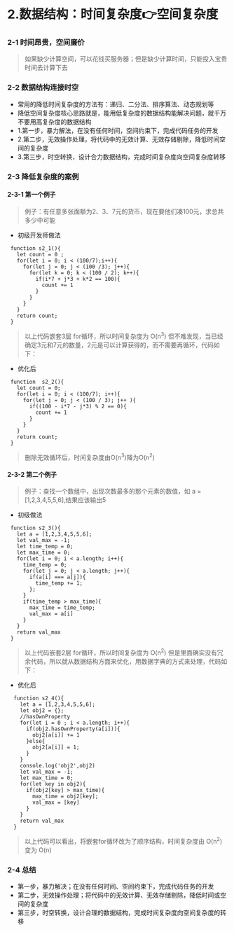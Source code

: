 # 2.数据结构：时间复杂度👉空间复杂度

### 2-1 时间昂贵，空间廉价

> 如果缺少计算空间，可以花钱买服务器；但是缺少计算时间，只能投入宝贵时间去计算下去

### 2-2 数据结构连接时空

- 常用的降低时间复杂度的方法有：递归、二分法、排序算法、动态规划等
- 降低空间复杂度核心思路就是，能用低复杂度的数据结构能解决问题，就千万不要用高复杂度的数据结构
 - 1.第一步，暴力解法，在没有任何时间，空间约束下，完成代码任务的开发
 - 2.第二步，无效操作处理，将代码中的无效计算、无效存储剔除，降低时间空间的复杂度
 - 3.第三步，时空转换，设计合力数据结构，完成时间复杂度向空间复杂度转移


### 2-3 降低复杂度的案例

#### 2-3-1 第一个例子
 
> 例子：有任意多张面额为2、3、7元的货币，现在要他们凑100元，求总共多少中可能

- 初级开发师做法

```
 function s2_1(){
   let count = 0 ;
   for(let i = 0; i < (100/7);i++){
     for(let j = 0; j < (100 /3); j++){
       for(let k = 0; k < (100 / 2); k++){
         if(i*7 + j*3 + k*2 == 100){
           count += 1
         }
       }
     }
   }
   return count;
 }

```

> 以上代码嵌套3层 for循环，所以时间复杂度为 O(n<sup>3</sup>)
> 但不难发现，当已经确定3元和7元的数量，2元是可以计算获得的，而不需要再循环，代码如下：

- 优化后

```
 function  s2_2(){
   let count = 0;
   for(let i = 0; i < (100/7); i++){
     for(let j = 0; j < (100 / 3); j++ ){
       if((100 - i*7 - j*3) % 2 == 0){
         count += 1
       }
     }
   }
   return count;
 }
```
> 删除无效循环后，时间复杂度由O(n<sup>3</sup>)降为O(n<sup>2</sup>)

#### 2-3-2 第二个例子

> 例子：查找一个数组中，出现次数最多的那个元素的数值，如 a = [1,2,3,4,5,5,6],结果应该输出5

- 初级做法

```
 function s2_3(){
   let a = [1,2,3,4,5,5,6];
   let val_max = -1;
   let time_temp = 0;
   let max_time = 0;
   for(let i = 0; i < a.length; i++){
     time_temp = 0;
     for(let j = 0; j < a.length; j++){
       if(a[i] === a[j]){
         time_temp += 1;
       };
     }
     if(time_temp > max_time){
       max_time = time_temp;
       val_max = a[i]
     }
   }
   return val_max
 }
```

> 以上代码嵌套2层 for循环，所以时间复杂度为 O(n<sup>2</sup>)
> 但是里面确实没有冗余代码，所以就从数据结构方面来优化，用数据字典的方式来处理，代码如下：


- 优化后

```
  function s2_4(){
    let a = [1,2,3,4,5,5,6];
    let obj2 = {};
    //hasOwnProperty
    for(let i = 0 ; i < a.length; i++){
      if(obj2.hasOwnProperty(a[i])){
        obj2[a[i]] += 1
      }else{
        obj2[a[i]] = 1;
      }
    }
    console.log('obj2',obj2)
    let val_max = -1;
    let max_time = 0;
    for(let key in obj2){
      if(obj2[key] > max_time){
        max_time = obj2[key];
        val_max = [key]
      }
    }
    return val_max
  }

```

> 以上代码可以看出，将嵌套for循环改为了顺序结构，时间复杂度由 O(n<sup>2</sup>) 变为  O(n)

### 2-4 总结
 - 第一步，暴力解决；在没有任何时间、空间约束下，完成代码任务的开发
 - 第二步，无效操作处理；将代码中的无效计算、无效存储剔除，降低时间或空间的复杂度
 - 第三步，时空转换，设计合理的数据结构，完成时间复杂度向空间复杂度的转移


<b></b>